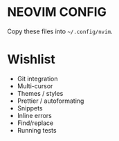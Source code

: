 # NEOVIM CONFIG

Copy these files into `~/.config/nvim`.

# Wishlist

- Git integration
- Multi-cursor
- Themes / styles
- Prettier / autoformating
- Snippets
- Inline errors
- Find/replace
- Running tests
